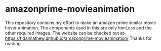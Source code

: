 # amazonprime-movieanimation

This repository contains my effort to make an amazon prime similar movie hover animation.
The components used in this are only html,css and the other required images.
The website can be checked out at- https://fidalmathew.github.io/amazonprime-movieanimation/
Thanks for reading
